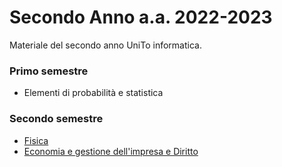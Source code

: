 # Secondo Anno a.a. 2022-2023
Materiale del secondo anno UniTo informatica.

### Primo semestre
- Elementi di probabilità e statistica

### Secondo semestre
- [Fisica]()
- [Economia e gestione dell'impresa e Diritto]()
